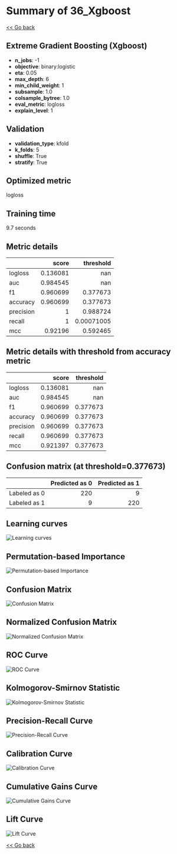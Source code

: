 # Summary of 36_Xgboost

[<< Go back](../README.md)


## Extreme Gradient Boosting (Xgboost)
- **n_jobs**: -1
- **objective**: binary:logistic
- **eta**: 0.05
- **max_depth**: 6
- **min_child_weight**: 1
- **subsample**: 1.0
- **colsample_bytree**: 1.0
- **eval_metric**: logloss
- **explain_level**: 1

## Validation
 - **validation_type**: kfold
 - **k_folds**: 5
 - **shuffle**: True
 - **stratify**: True

## Optimized metric
logloss

## Training time

9.7 seconds

## Metric details
|           |    score |    threshold |
|:----------|---------:|-------------:|
| logloss   | 0.136081 | nan          |
| auc       | 0.984545 | nan          |
| f1        | 0.960699 |   0.377673   |
| accuracy  | 0.960699 |   0.377673   |
| precision | 1        |   0.988724   |
| recall    | 1        |   0.00071005 |
| mcc       | 0.92196  |   0.592465   |


## Metric details with threshold from accuracy metric
|           |    score |   threshold |
|:----------|---------:|------------:|
| logloss   | 0.136081 |  nan        |
| auc       | 0.984545 |  nan        |
| f1        | 0.960699 |    0.377673 |
| accuracy  | 0.960699 |    0.377673 |
| precision | 0.960699 |    0.377673 |
| recall    | 0.960699 |    0.377673 |
| mcc       | 0.921397 |    0.377673 |


## Confusion matrix (at threshold=0.377673)
|              |   Predicted as 0 |   Predicted as 1 |
|:-------------|-----------------:|-----------------:|
| Labeled as 0 |              220 |                9 |
| Labeled as 1 |                9 |              220 |

## Learning curves
![Learning curves](learning_curves.png)

## Permutation-based Importance
![Permutation-based Importance](permutation_importance.png)
## Confusion Matrix

![Confusion Matrix](confusion_matrix.png)


## Normalized Confusion Matrix

![Normalized Confusion Matrix](confusion_matrix_normalized.png)


## ROC Curve

![ROC Curve](roc_curve.png)


## Kolmogorov-Smirnov Statistic

![Kolmogorov-Smirnov Statistic](ks_statistic.png)


## Precision-Recall Curve

![Precision-Recall Curve](precision_recall_curve.png)


## Calibration Curve

![Calibration Curve](calibration_curve_curve.png)


## Cumulative Gains Curve

![Cumulative Gains Curve](cumulative_gains_curve.png)


## Lift Curve

![Lift Curve](lift_curve.png)



[<< Go back](../README.md)
